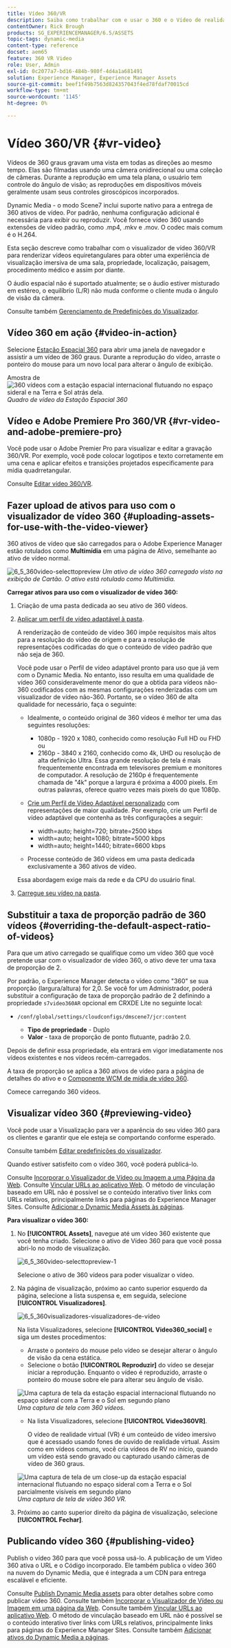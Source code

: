 ```yaml
---
title: Vídeo 360/VR
description: Saiba como trabalhar com e usar o 360 e o Vídeo de realidade virtual (VR) no Dynamic Media.
contentOwner: Rick Brough
products: SG_EXPERIENCEMANAGER/6.5/ASSETS
topic-tags: dynamic-media
content-type: reference
docset: aem65
feature: 360 VR Video
role: User, Admin
exl-id: 0c2077a7-bd16-484b-980f-4d4a1a681491
solution: Experience Manager, Experience Manager Assets
source-git-commit: beef1f49b7563d824357043f4ed78fdaf70015cd
workflow-type: tm+mt
source-wordcount: '1145'
ht-degree: 0%

---
```


# Vídeo 360/VR {#vr-video}

Vídeos de 360 graus gravam uma vista em todas as direções ao mesmo tempo. Elas são filmadas usando uma câmera onidirecional ou uma coleção de câmeras. Durante a reprodução em uma tela plana, o usuário tem controle do ângulo de visão; as reproduções em dispositivos móveis geralmente usam seus controles giroscópicos incorporados.

Dynamic Media - o modo Scene7 inclui suporte nativo para a entrega de 360 ativos de vídeo. Por padrão, nenhuma configuração adicional é necessária para exibir ou reproduzir. Você fornece vídeo 360 usando extensões de vídeo padrão, como .mp4, .mkv e .mov. O codec mais comum é o H.264.

Esta seção descreve como trabalhar com o visualizador de vídeo 360/VR para renderizar vídeos equiretangulares para obter uma experiência de visualização imersiva de uma sala, propriedade, localização, paisagem, procedimento médico e assim por diante.

O áudio espacial não é suportado atualmente; se o áudio estiver misturado em estéreo, o equilíbrio (L/R) não muda conforme o cliente muda o ângulo de visão da câmera.

Consulte também [Gerenciamento de Predefinições do Visualizador](/help/assets/managing-viewer-presets.md).

## Vídeo 360 em ação {#video-in-action}

Selecione [Estação Espacial 360](https://s7d1.scene7.com/s7viewers/html5/Video360Viewer.html?asset=Viewers/space_station_360-AVS) para abrir uma janela de navegador e assistir a um vídeo de 360 graus. Durante a reprodução do vídeo, arraste o ponteiro do mouse para um novo local para alterar o ângulo de exibição.

Amostra de ![360 vídeos com a estação espacial internacional flutuando no espaço sideral e na Terra e Sol atrás dela.](assets/6_5_360videoiss_simplified.png)
*Quadro de vídeo da Estação Espacial 360*

## Vídeo e Adobe Premiere Pro 360/VR {#vr-video-and-adobe-premiere-pro}

Você pode usar o Adobe Premier Pro para visualizar e editar a gravação 360/VR. Por exemplo, você pode colocar logotipos e texto corretamente em uma cena e aplicar efeitos e transições projetados especificamente para mídia quadrretangular.

Consulte [Editar vídeo 360/VR](https://helpx.adobe.com/premiere-pro/how-to/edit-360-vr-video.html).

## Fazer upload de ativos para uso com o visualizador de vídeo 360 {#uploading-assets-for-use-with-the-video-viewer}

360 ativos de vídeo que são carregados para o Adobe Experience Manager estão rotulados como **Multimídia** em uma página de Ativo, semelhante ao ativo de vídeo normal.

![6_5_360video-selecttopreview](assets/6_5_360video-selecttopreview.png)
*Um ativo de vídeo 360 carregado visto na exibição de Cartão. O ativo está rotulado como Multimídia.*

**Carregar ativos para uso com o visualizador de vídeo 360:**

1. Criação de uma pasta dedicada ao seu ativo de 360 vídeos.
1. [Aplicar um perfil de vídeo adaptável à pasta](/help/assets/video-profiles.md#applying-a-video-profile-to-folders).

   A renderização de conteúdo de vídeo 360 impõe requisitos mais altos para a resolução do vídeo de origem e para a resolução de representações codificadas do que o conteúdo de vídeo padrão que não seja de 360.

   Você pode usar o Perfil de vídeo adaptável pronto para uso que já vem com o Dynamic Media. No entanto, isso resulta em uma qualidade de vídeo 360 consideravelmente menor do que a obtida para vídeos não-360 codificados com as mesmas configurações renderizadas com um visualizador de vídeo não-360. Portanto, se o vídeo 360 de alta qualidade for necessário, faça o seguinte:

   * Idealmente, o conteúdo original de 360 vídeos é melhor ter uma das seguintes resoluções:

      * 1080p - 1920 x 1080, conhecido como resolução Full HD ou FHD ou
      * 2160p - 3840 x 2160, conhecido como 4k, UHD ou resolução de alta definição Ultra. Essa grande resolução de tela é mais frequentemente encontrada em televisores premium e monitores de computador. A resolução de 2160p é frequentemente chamada de &quot;4k&quot; porque a largura é próxima a 4000 pixels. Em outras palavras, oferece quatro vezes mais pixels do que 1080p.

   * [Crie um Perfil de Vídeo Adaptável personalizado](/help/assets/video-profiles.md#creating-a-video-encoding-profile-for-adaptive-streaming) com representações de maior qualidade. Por exemplo, crie um Perfil de vídeo adaptável que contenha as três configurações a seguir:

      * width=auto; height=720; bitrate=2500 kbps
      * width=auto; height=1080; bitrate=5000 kbps
      * width=auto; height=1440; bitrate=6600 kbps

   * Processe conteúdo de 360 vídeos em uma pasta dedicada exclusivamente a 360 ativos de vídeo.

   Essa abordagem exige mais da rede e da CPU do usuário final.

1. [Carregue seu vídeo na pasta](/help/assets/managing-video-assets.md#upload-and-preview-video-assets).

## Substituir a taxa de proporção padrão de 360 vídeos  {#overriding-the-default-aspect-ratio-of-videos}

Para que um ativo carregado se qualifique como um vídeo 360 que você pretende usar com o visualizador de vídeo 360, o ativo deve ter uma taxa de proporção de 2.

Por padrão, o Experience Manager detecta o vídeo como &quot;360&quot; se sua proporção (largura/altura) for 2,0. Se você for um Administrador, poderá substituir a configuração de taxa de proporção padrão de 2 definindo a propriedade `s7video360AR` opcional em CRXDE Lite no seguinte local:

* `/conf/global/settings/cloudconfigs/dmscene7/jcr:content`

   * **Tipo de propriedade** - Duplo
   * **Valor** - taxa de proporção de ponto flutuante, padrão 2.0.

Depois de definir essa propriedade, ela entrará em vigor imediatamente nos vídeos existentes e nos vídeos recém-carregados.

A taxa de proporção se aplica a 360 ativos de vídeo para a página de detalhes do ativo e o [Componente WCM de mídia de vídeo 360](/help/assets/adding-dynamic-media-assets-to-pages.md#dynamic-media-components).

Comece carregando 360 vídeos.

## Visualizar vídeo 360 {#previewing-video}

Você pode usar a Visualização para ver a aparência do seu vídeo 360 para os clientes e garantir que ele esteja se comportando conforme esperado.

Consulte também [Editar predefinições do visualizador](/help/assets/managing-viewer-presets.md#editing-viewer-presets).

Quando estiver satisfeito com o vídeo 360, você poderá publicá-lo.

Consulte [Incorporar o Visualizador de Vídeo ou Imagem a uma Página da Web](/help/assets/embed-code.md).
Consulte [Vincular URLs ao aplicativo Web](/help/assets/linking-urls-to-yourwebapplication.md). O método de vinculação baseado em URL não é possível se o conteúdo interativo tiver links com URLs relativos, principalmente links para páginas do Experience Manager Sites.
Consulte [Adicionar o Dynamic Media Assets às páginas](/help/assets/adding-dynamic-media-assets-to-pages.md).

**Para visualizar o vídeo 360:**

1. No **[!UICONTROL Assets]**, navegue até um vídeo 360 existente que você tenha criado. Selecione o ativo de Vídeo 360 para que você possa abri-lo no modo de visualização.

   ![6_5_360video-selecttopreview-1](assets/6_5_360video-selecttopreview-1.png)

   Selecione o ativo de 360 vídeos para poder visualizar o vídeo.

1. Na página de visualização, próximo ao canto superior esquerdo da página, selecione a lista suspensa e, em seguida, selecione **[!UICONTROL Visualizadores]**.

   ![6_5_360visualizadores-visualizadores-de-vídeo](assets/6_5_360video-preview-viewers.png)

   Na lista Visualizadores, selecione **[!UICONTROL Video360_social]** e siga um destes procedimentos:

   * Arraste o ponteiro do mouse pelo vídeo se desejar alterar o ângulo de visão da cena estática.
   * Selecione o botão **[!UICONTROL Reproduzir]** do vídeo se desejar iniciar a reprodução. Enquanto o vídeo é reproduzido, arraste o ponteiro do mouse sobre ele para alterar seu ângulo de visão.

   ![Uma captura de tela da estação espacial internacional flutuando no espaço sideral com a Terra e o Sol em segundo plano ](assets/6_5_360video-preview-video360-social.png)*Uma captura de tela com 360 vídeos.*

   * Na lista Visualizadores, selecione **[!UICONTROL Video360VR]**.

     O vídeo de realidade virtual (VR) é um conteúdo de vídeo imersivo que é acessado usando fones de ouvido de realidade virtual. Assim como em vídeos comuns, você cria vídeos de RV no início, quando um vídeo está sendo gravado ou capturado usando câmeras de vídeo de 360 graus.

   ![Uma captura de tela de um close-up da estação espacial internacional flutuando no espaço sideral com a Terra e o Sol parcialmente visíveis em segundo plano](assets/6_5_360video-preview-video360vr.png)
   *Uma captura de tela de vídeo 360 VR.*

1. Próximo ao canto superior direito da página de visualização, selecione **[!UICONTROL Fechar]**.

## Publicando vídeo 360 {#publishing-video}

Publish o vídeo 360 para que você possa usá-lo. A publicação de um Vídeo 360 ativa o URL e o Código incorporado. Ele também publica o vídeo 360 na nuvem do Dynamic Media, que é integrada a um CDN para entrega escalável e eficiente.

Consulte [Publish Dynamic Media assets](/help/assets/publishing-dynamicmedia-assets.md) para obter detalhes sobre como publicar vídeo 360.
Consulte também [Incorporar o Visualizador de Vídeo ou Imagem em uma página da Web](/help/assets/embed-code.md).
Consulte também [Vincular URLs ao aplicativo Web](/help/assets/linking-urls-to-yourwebapplication.md). O método de vinculação baseado em URL não é possível se o conteúdo interativo tiver links com URLs relativos, principalmente links para páginas do Experience Manager Sites.
Consulte também [Adicionar ativos do Dynamic Media a páginas](/help/assets/adding-dynamic-media-assets-to-pages.md).

